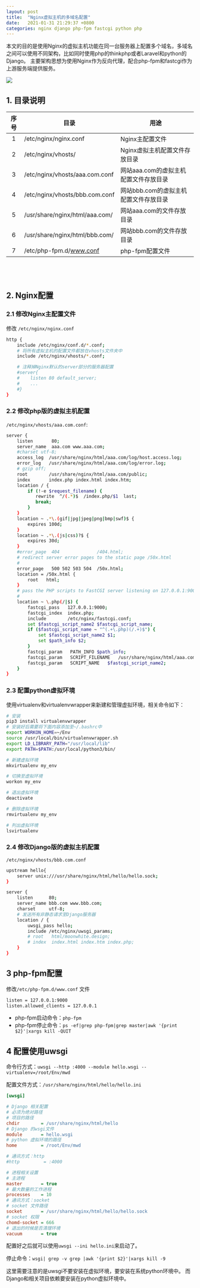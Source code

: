 ```yaml
---
layout: post
title:  "Nginx虚拟主机的多域名配置"
date:   2021-01-31 21:29:37 +0800
categories: nginx django php-fpm fastcgi python php
---
```


本文的目的是使用Nginx的虚拟主机功能在同一台服务器上配置多个域名，多域名之间可以使用不同架构，比如同时使用php的thinkphp或者Laravel和python的Django。
主要架构思想为使用Nginx作为反向代理，配合php-fpm和fastcgi作为上游服务端提供服务。

![](http://yinyang.space/img/20210131_nginx.png)


## 1. 目录说明

|序号|目录|用途|
|:----:|----|----|
|1|/etc/nginx/nginx.conf   |Nginx主配置文件|
|2|/etc/nginx/vhosts/    |Nginx虚拟主机配置文件存放目录|
|3|/etc/nginx/vhosts/aaa.com.conf    |网站aaa.com的虚拟主机配置文件存放目录|
|4|/etc/nginx/vhosts/bbb.com.conf    |网站bbb.com的虚拟主机配置文件存放目录|
|5|/usr/share/nginx/html/aaa.com/ |网站aaa.com的文件存放目录|
|6|/usr/share/nginx/html/bbb.com/ |网站bbb.com的文件存放目录|
|7|/etc/php-fpm.d/www.conf|php-fpm配置文件|



```




```
## 2. Nginx配置
### 2.1 修改Nginx主配置文件 
修改 `/etc/nginx/nginx.conf` 
```bash
http {
    include /etc/nginx/conf.d/*.conf;
    # 将所有虚拟主机的配置文件都放在vhosts文件夹中
    include /etc/nginx/vhosts/*.conf; 

    # 注释掉Nginx默认的server部分的服务器配置
    #server{
    #    listen 80 default_server;
    #    ...
    #}
}
```

### 2.2 修改php版的虚拟主机配置

`/etc/nginx/vhosts/aaa.com.conf`:
```bash
server {
    listen       80;
    server_name  aaa.com www.aaa.com;
    #charset utf-8;
    access_log  /usr/share/nginx/html/aaa.com/log/host.access.log;
    error_log   /usr/share/nginx/html/aaa.com/log/error.log;
    # gzip off;
    root        /usr/share/nginx/html/aaa.com/public;
    index       index.php index.html index.htm;
    location / {
        if (!-e $request_filename) {
           rewrite  ^/(.*)$  /index.php/$1  last;
           break;
        }
    }
    location ~ .*\.(gif|jpg|jpeg|png|bmp|swf)$ {
        expires 100d;
    }
    location ~ .*\.(js|css)?$ {
        expires 30d;
    }
    #error_page  404              /404.html;
    # redirect server error pages to the static page /50x.html
    #
    error_page   500 502 503 504  /50x.html;
    location = /50x.html {
        root   html;
    }
    # pass the PHP scripts to FastCGI server listening on 127.0.0.1:9000
    #
    location ~ \.php(/|$) {
        fastcgi_pass   127.0.0.1:9000;
        fastcgi_index  index.php;
        include        /etc/nginx/fastcgi.conf;
        set $fastcgi_script_name2 $fastcgi_script_name;
        if ($fastcgi_script_name ~ "^(.+\.php)(/.+)$") {
            set $fastcgi_script_name2 $1;
            set $path_info $2;
        }
        fastcgi_param   PATH_INFO $path_info;
        fastcgi_param   SCRIPT_FILENAME   /usr/share/nginx/html/aaa.com/public/$fastcgi_script_name2;
        fastcgi_param   SCRIPT_NAME   $fastcgi_script_name2;
    }
}
```
### 2.3 配置python虚拟环境
使用virtualenv和virtualenvwrapper来新建和管理虚拟环境，相关命令如下：
```bash
# 安装
pip3 install virtualenvwrapper
# 安装好后需要将下面内容添加至~/.bashrc中
export WORKON_HOME=~/Env
source /usr/local/bin/virtualenvwrapper.sh
export LD_LIBRARY_PATH="/usr/local/lib"
export PATH=$PATH:/usr/local/python3/bin/

# 新建虚拟环境
mkvirtualenv my_env

# 切换至虚拟环境
workon my_env

# 退出虚拟环境
deactivate

# 删除虚拟环境
rmvirtualenv my_env

# 列出虚拟环境
lsvirtualenv
```


### 2.4 修改Django版的虚拟主机配置
`/etc/nginx/vhosts/bbb.com.conf`

```bash
upstream hello{
    server unix:///usr/share/nginx/html/hello/hello.sock;
}

server {
    listen      80;
    server_name bbb.com www.bbb.com;
    charset     utf-8;
    # 发送所有非静态请求至Django服务器
    location / {
        uwsgi_pass hello;
        include /etc/nginx/uwsgi_params;
        # root   html/moonwhite.design;
        # index  index.html index.htm index.php;
    }
}
```

## 3 php-fpm配置
修改`/etc/php-fpm.d/www.conf` 文件
```bash
listen = 127.0.0.1:9000
listen.allowed_clients = 127.0.0.1
```

* php-fpm启动命令：`php-fpm`
* php-fpm停止命令：`ps -ef|grep php-fpm|grep master|awk '{print $2}'|xargs kill -QUIT`


## 4 配置使用uwsgi

命令行方式：`uwsgi --http :4000 --module hello.wsgi --virtualenv=/root/Env/mwd`


配置文件方式：`/usr/share/nginx/html/hello/hello.ini`
```ini
[uwsgi]

# Django 相关配置
# 必须为绝对路径
# 项目的路径
chdir        = /usr/share/nginx/html/hello
# Django 的wsgi文件
module       = hello.wsgi
# python 虚拟环境的路径
home         = /root/Env/mwd

# 通讯方式：http
#http         = :4000

# 进程相关设置
# 主进程
master       = true
# 最大数量的工作进程
processes    = 10
# 通讯方式：socket
# socket 文件路径
socket       = /usr/share/nginx/html/hello/hello.sock
# socket 权限
chomd-socket = 666
# 退出的时候是否清理环境
vacuum       = true
```
配置好之后就可以使用`uwsgi --ini hello.ini`来启动了。

停止命令：`wsgi| grep -v grep |awk '{print $2}'|xargs kill -9`

这里需要注意的是uwsgi不要安装在虚拟环境，要安装在系统python环境中。
而Django和相关项目依赖要安装在python虚拟环境中。





